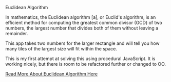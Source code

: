 Euclidean Algorithm

In mathematics, the Euclidean algorithm [a], or Euclid's algorithm, is an efficient method for computing the greatest common divisor (GCD) of two numbers, the largest number that divides both of them without leaving a remainder.

This app takes two numbers for the larger rectangle and will tell you how many tiles of the largest size will fit within the space.

This is my first attempt at solving this using procedural JavaScript. It is working nicely, but there is room to be refactored further or changed to OO.

[Read More About Euclidean Algorithm Here](https://en.wikipedia.org/wiki/Euclidean_algorithm)